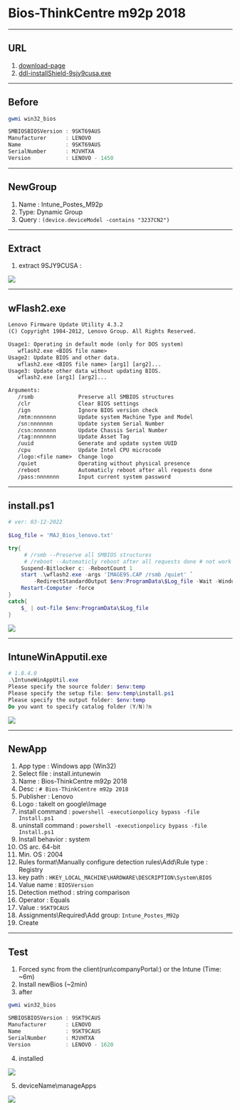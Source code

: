 # Bios-ThinkCentre m92p 2018

---

## URL
1. [download-page](https://support.lenovo.com/ca/en/downloads/ds029265-flash-bios-update-thinkcentre-edge-92-thinkcentre-m82-m92-and-m92p-thinkstation-e31)
2. [ddl-installShield-9sjy9cusa.exe](https://download.lenovo.com/pccbbs/thinkcentre_bios/9sjy9cusa.exe)

---

## Before
````ps1
gwmi win32_bios

SMBIOSBIOSVersion : 9SKT69AUS
Manufacturer      : LENOVO
Name              : 9SKT69AUS
SerialNumber      : MJVHTXA
Version           : LENOVO - 1450
````

---

## NewGroup
1. Name : Intune_Postes_M92p
2. Type: Dynamic Group
3. Query : `(device.deviceModel -contains "3237CN2")`

---

## Extract
1. extract 9SJY9CUSA :

[<img src="https://i.imgur.com/fq9U19K.png">](https://i.imgur.com/fq9U19K.png)

---

## wFlash2.exe
````txt
Lenovo Firmware Update Utility 4.3.2
(C) Copyright 1984-2012, Lenovo Group. All Rights Reserved.

Usage1: Operating in default mode (only for DOS system)
   wflash2.exe <BIOS file name>
Usage2: Update BIOS and other data.
   wflash2.exe <BIOS file name> [arg1] [arg2]...
Usage3: Update other data without updating BIOS.
   wflash2.exe [arg1] [arg2]...

Arguments:
   /rsmb              Preserve all SMBIOS structures
   /clr               Clear BIOS settings
   /ign               Ignore BIOS version check
   /mtm:nnnnnnn       Update system Machine Type and Model
   /sn:nnnnnnn        Update system Serial Number
   /csn:nnnnnnn       Update Chassis Serial Number
   /tag:nnnnnnn       Update Asset Tag
   /uuid              Generate and update system UUID
   /cpu               Update Intel CPU microcode
   /logo:<file name>  Change logo
   /quiet             Operating without physical presence
   /reboot            Automaticly reboot after all requests done
   /pass:nnnnnnn      Input current system password
````

---

## install.ps1
````ps1
# ver: 03-12-2022
 
$Log_file = 'MAJ_Bios_lenovo.txt'

try{
     # /rsmb --Preserve all SMBIOS structures
     # /reboot --Automaticly reboot after all requests done # not work popUp as the same m93p
    Suspend-Bitlocker c: -RebootCount 1
    start .\wflash2.exe -args 'IMAGE9S.CAP /rsmb /quiet' `
        -RedirectStandardOutput $env:ProgramData\$Log_file -Wait -WindowStyle Hidden
    Restart-Computer -force
}
catch{
    $_ | out-file $env:ProgramData\$Log_file
}
`````

[<img src="https://i.imgur.com/pmbQ077.png">](https://i.imgur.com/pmbQ077.png)

---

## IntuneWinApputil.exe
````ps1
# 1.8.4.0
.\IntuneWinAppUtil.exe
Please specify the source folder: $env:temp
Please specify the setup file: $env:temp\install.ps1
Please specify the output folder: $env:temp
Do you want to specify catalog folder (Y/N)?n
````

[<img src="https://i.imgur.com/1vZEPbN.png">](https://i.imgur.com/1vZEPbN.png)

---

## NewApp
1. App type : Windows app (Win32)
2. Select file : install.intunewin
3. Name : Bios-ThinkCentre m92p 2018
4. Desc : `# Bios-ThinkCentre m92p 2018`
5. Publisher : Lenovo
6. Logo : takeIt on google\Image
7. install command : `powershell -executionpolicy bypass -file Install.ps1`
8. uninstall command : `powershell -executionpolicy bypass -file Install.ps1`
9. Install behavior : system
10. OS arc. 64-bit
11. Min. OS : 2004
12. Rules format\Manually configure detection rules\Add\Rule type : Registry
13. key path : `HKEY_LOCAL_MACHINE\HARDWARE\DESCRIPTION\System\BIOS`
14. Value name : `BIOSVersion`
15. Detection method : string comparison
16. Operator : Equals
17. Value : `9SKT9CAUS`
18. Assignments\Required\Add group: `Intune_Postes_M92p`
19. Create

---

## Test
1. Forced sync from the client(run\companyPortal:) or the Intune (Time: ~6m)
2. Install newBios (~2min)
3. after
````ps1
gwmi win32_bios

SMBIOSBIOSVersion : 9SKT9CAUS
Manufacturer      : LENOVO
Name              : 9SKT9CAUS
SerialNumber      : MJVHTXA
Version           : LENOVO - 1620
````
4. installed

[<img src="https://i.imgur.com/uXfhquo.png">](https://i.imgur.com/uXfhquo.png)

5. deviceName\manageApps

[<img src="https://i.imgur.com/HBqy8ah.png">](https://i.imgur.com/HBqy8ah.png)
